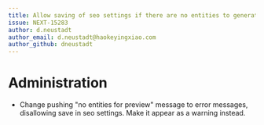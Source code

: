 ```yaml
---
title: Allow saving of seo settings if there are no entities to generate previews for
issue: NEXT-15283
author: d.neustadt
author_email: d.neustadt@haokeyingxiao.com 
author_github: dneustadt
---
```

# Administration
* Change pushing "no entities for preview" message to error messages, disallowing save in seo settings. Make it appear as a warning instead.
